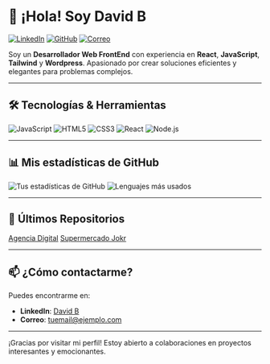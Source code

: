 # 👋 ¡Hola! Soy David B

[![LinkedIn](https://img.shields.io/badge/LinkedIn-David%20B-blue?style=flat-square&logo=linkedin)](https://www.linkedin.com/in/david-beslanga)
[![GitHub](https://img.shields.io/badge/GitHub-DavidB26-black?style=flat-square&logo=github)](https://github.com/DavidB26)
[![Correo](https://img.shields.io/badge/Correo-contact@davidbeslanga.com-informational?style=flat-square)](mailto:contact@davidbeslanga.com)

Soy un **Desarrollador Web FrontEnd** con experiencia en **React**, **JavaScript**, **Tailwind** y **Wordpress**. Apasionado por crear soluciones eficientes y elegantes para problemas complejos.

---

## 🛠️ Tecnologías & Herramientas

![JavaScript](https://img.shields.io/badge/JavaScript-F7DF1E?style=for-the-badge&logo=javascript&logoColor=black)
![HTML5](https://img.shields.io/badge/HTML5-E34F26?style=for-the-badge&logo=html5&logoColor=white)
![CSS3](https://img.shields.io/badge/CSS3-1572B6?style=for-the-badge&logo=css3&logoColor=white)
![React](https://img.shields.io/badge/React-20232A?style=for-the-badge&logo=react&logoColor=61DAFB)
![Node.js](https://img.shields.io/badge/Node.js-339933?style=for-the-badge&logo=nodedotjs&logoColor=white)

---


## 📊 Mis estadísticas de GitHub

![Tus estadísticas de GitHub](https://github-readme-stats.vercel.app/api?username=DavidB26&show_icons=true&theme=radical)
![Lenguajes más usados](https://github-readme-stats.vercel.app/api/top-langs/?username=DavidB26&layout=compact&theme=radical)

---

## 🔗 Últimos Repositorios

[Agencia Digital](https://github.com/DavidB26/agency-setup)
[Supermercado Jokr ](https://github.com/DavidB26/jokr-react)

---

## 📫 ¿Cómo contactarme?

Puedes encontrarme en:
- **LinkedIn**: [David B](https://www.linkedin.com/in/tuusuario)
- **Correo**: [tuemail@ejemplo.com](mailto:contact@davidbeslanga.com)

---

¡Gracias por visitar mi perfil! Estoy abierto a colaboraciones en proyectos interesantes y emocionantes.
